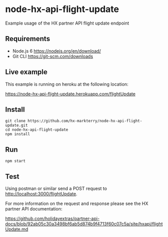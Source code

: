 # node-hx-api-flight-update
Example usage of the HX partner API flight update endpoint

## Requirements

* Node.js 6 <https://nodejs.org/en/download/>
* Git CLI <https://git-scm.com/downloads>

## Live example

This example is running on heroku at the following location:

<https://node-hx-api-flight-update.herokuapp.com/flightUpdate>

## Install

    git clone https://github.com/hx-markterry/node-hx-api-flight-update.git
    cd node-hx-api-flight-update
    npm install

## Run

    npm start

## Test

Using postman or similar send a POST request to <http://localhost:3000/flightUpdate>.

For more information on the request and response please see the HX partner API documentation:

<https://github.com/holidayextras/partner-api-docs/blob/92ab05c30a3498bf6ab5d874b9f4713f60c07c5a/site/hxapi/flightUpdate.md>
